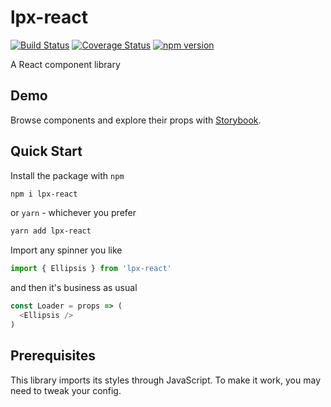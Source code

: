 # lpx-react

[![Build Status](https://travis-ci.org/gautamr2/lpx-react.svg?branch=master)](https://travis-ci.org/gautamr2/lpx-react)
[![Coverage Status](https://coveralls.io/repos/github/gautamr2/lpx-react/badge.svg?branch=master)](https://coveralls.io/github/gautamr2/lpx-react?branch=master)
[![npm version](https://badge.fury.io/js/lpx-react.svg)](https://badge.fury.io/js/lpx-react)


A React component library

## Demo

Browse components and explore their props with [Storybook](https://alex996.github.io/react-css-spinners).

## Quick Start

Install the package with `npm`

```sh
npm i lpx-react
```

or `yarn` - whichever you prefer

```sh
yarn add lpx-react
```

Import any spinner you like

```js
import { Ellipsis } from 'lpx-react'
```

and then it's business as usual

```js
const Loader = props => (
  <Ellipsis />
)
```

## Prerequisites

This library imports its styles through JavaScript. To make it work, you may need to tweak your config.
